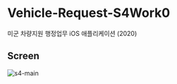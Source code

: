 # Vehicle-Request-S4Work0
미군 차량지원 행정업무 iOS 애플리케이션 (2020)

## Screen
![s4-main](https://user-images.githubusercontent.com/24861154/205081647-bc515089-aa02-44c4-8247-b0a33de9b8ae.PNG)
